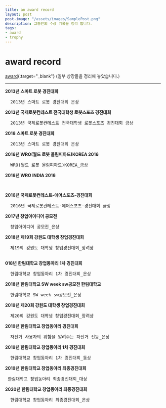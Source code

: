 ```yaml
---
title: an award record
layout: post
post-image: "/assets/images/SamplePost.png"
description: 그동안의 수상 기록을 정리 합니다.
tags:
- award
- trophy
---
```


# award record
[award](https://github.com/gomtings/project/tree/main/portfolio/%EC%83%81%EC%9E%A5){:target="_blank"} (일부 상장들을 정리해 놓았습니다.)

---

**2013년 스마트 로봇 경진대회**
<pre>
  2013년 스마트 로봇 경진대회 은상 
</pre>

**2013년 국제로봇컨테스트 전국대학생 로봇스포츠 경진대회**
<pre>
  2013년 국제로봇컨테스트 전국대학생 로봇스포츠 경진대회 금상
</pre>

**2016 스마트 로봇 경진대회**
<pre>
  2013년 스마트 로봇 경진대회 은상
</pre>

**2016년 WRO(월드 로봇 올림피아드)KOREA 2016**
<pre>
  WRO(월드 로봇 올림피아드)KOREA_금상 
</pre>

**2016년 WRO INDIA 2016**
<pre>

</pre>

**2016년 국제로봇컨테스트-에어스포츠-경진대회**
 <pre>
  2016년 국제로봇컨테스트-에어스포츠-경진대회 금상
</pre>

**2017년 창업아이디어 공모전**
 <pre>
  창업아이디어 공모전_은상
</pre>

**2018년 제19회 강원도 대학생 창업경진대회**
 <pre>
  제19회 강원도 대학생 창업경진대회_장려상
 </pre>

**018년 한림대학교 창업동아리 1차 경진대회**
<pre>
  한림대학교 창업동아리 1차 경진대회_은상
</pre>

**2018년 한림대학교 SW week sw공모전 한림대학교**
<pre>
  한림대학교 SW week sw공모전_은상
</pre>

**2019년 제20회 강원도 대학생 창업경진대회**
<pre>
  제20회 강원도 대학생 창업경진대회_장려상
</pre>

**2019년 한림대학교 창업동아리 경진대회**
<pre>
  자전거 사용자의 위험을 알려주는 자전거 전등_은상
</pre>

**2019년 한림대학교 창업동아리 1차 경진대회**
<pre>
  한림대학교 창업동아리 1차 경진대회_동상
</pre>

**2019년 한림대학교 창업동아리 최종경진대회**
<pre>
 한림대학교 창업동아리 최종경진대회_대상
</pre>

**2020년 한림대학교 창업동아리 최종경진대회**
<pre>
  한림대학교 창업동아리 최종경진대회_은상
</pre>
